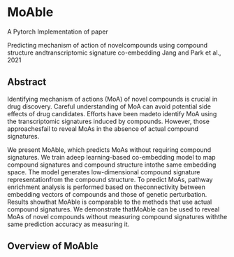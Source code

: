 # MoAble

A Pytorch Implementation of paper

Predicting mechanism of action of novelcompounds using compound structure andtranscriptomic signature co-embedding
Jang and Park et al., 2021

## Abstract

Identifying mechanism of actions (MoA) of novel compounds is crucial in drug discovery. Careful understanding of MoA can avoid potential side effects of drug candidates. Efforts have been madeto identify MoA using the transcriptomic signatures induced by compounds. However, those approachesfail to reveal MoAs in the absence of actual compound signatures.

We present MoAble, which predicts MoAs without requiring compound signatures. We train adeep learning-based co-embedding model to map compound signatures and compound structure intothe same embedding space. The model generates low-dimensional compound signature representationfrom the compound structure. To predict MoAs, pathway enrichment analysis is performed based on theconnectivity between embedding vectors of compounds and those of genetic perturbation. Results showthat MoAble is comparable to the methods that use actual compound signatures. We demonstrate thatMoAble can be used to reveal MoAs of novel compounds without measuring compound signatures withthe same prediction accuracy as measuring it.

## Overview of MoAble
